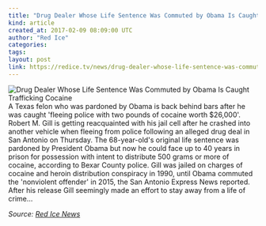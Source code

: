```yaml
---
title: "Drug Dealer Whose Life Sentence Was Commuted by Obama Is Caught Trafficking Cocaine"
kind: article
created_at: 2017-02-09 08:09:00 UTC
author: "Red Ice"
categories: 
tags: 
layout: post
link: https://redice.tv/news/drug-dealer-whose-life-sentence-was-commuted-by-obama-is-caught-trafficking-cocaine
---
```



<!--
   Drug Dealer Whose Life Sentence Was Commuted by Obama Is Caught Trafficking Cocaine             # => "I Made a Pretty Gem - Planet.rb"
   https://redice.tv/news/drug-dealer-whose-life-sentence-was-commuted-by-obama-is-caught-trafficking-cocaine               # => "http://poteland.com/blog/i-made-a-pretty-gem-planet-dot-rb/"
   2017-02-09 08:09:00 UTC              # => "2012-04-14 05:17:00 UTC"
   &lt;img align=&quot;left&quot; alt=&quot;Drug Dealer Whose Life Sentence Was Commuted by Obama Is Caught Trafficking Cocaine&quot; src=&quot;https://rdice.net/a/c/n/17/02090908-obama5.9cd7b47f.jpg&quot;&gt; A Texas felon who was pardoned by Obama is back behind bars after he was caught &#39;fleeing police with two pounds of cocaine worth $26,000&#39;. Robert M. Gill is getting reacquainted with his jail cell after he crashed into another vehicle when fleeing from police following an alleged drug deal in San Antonio on Thursday. The 68-year-old&#39;s original life sentence was pardoned by President Obama but now he could face up to 40 years in prison for possession with intent to distribute 500 grams or more of cocaine, according to Bexar County police. Gill was jailed on charges of cocaine and heroin distribution conspiracy in 1990, until Obama commuted the &#39;nonviolent offender&#39; in 2015, the San Antonio Express News reported.  After his release Gill seemingly made an effort to stay away from a life of crime…           # => "I’ve been hurting to write this ever since we had the idea of creating a Planet for Cubox..." (Continued)
   Red Ice News              # => "This is where I tell you stuff"
   red-ice-news              # => "this-is-where-i-tell-you-stuff"
   https://redice.tv/news               # => "http://poteland.com/articles"
           # => "programming planet"
                 # => "go ruby jekyll"
                 # => "http://poteland.com/images/site-logo.png"
   Red Ice                 # => "Pablo Astigarraga"
                   # => "poteland"
   http://twitter.com/            # => "http://twitter.com/poteland" -->
<img align="left" alt="Drug Dealer Whose Life Sentence Was Commuted by Obama Is Caught Trafficking Cocaine" src="https://rdice.net/a/c/n/17/02090908-obama5.9cd7b47f.jpg"> A Texas felon who was pardoned by Obama is back behind bars after he was caught 'fleeing police with two pounds of cocaine worth $26,000'. Robert M. Gill is getting reacquainted with his jail cell after he crashed into another vehicle when fleeing from police following an alleged drug deal in San Antonio on Thursday. The 68-year-old's original life sentence was pardoned by President Obama but now he could face up to 40 years in prison for possession with intent to distribute 500 grams or more of cocaine, according to Bexar County police. Gill was jailed on charges of cocaine and heroin distribution conspiracy in 1990, until Obama commuted the 'nonviolent offender' in 2015, the San Antonio Express News reported.  After his release Gill seemingly made an effort to stay away from a life of crime…<div class="">
    <i>Source: <a href="https://redice.tv/news">Red Ice News</a></i>
</div>
